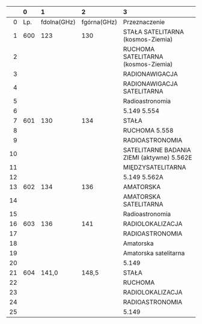 |    | 0   | 1           | 2           | 3                                          |
|---:|:----|:------------|:------------|:-------------------------------------------|
|  0 | Lp. | fdolna(GHz) | fgórna(GHz) | Przeznaczenie                              |
|  1 | 600 | 123         | 130         | STAŁA SATELITARNA (kosmos-Ziemia)          |
|  2 |     |             |             | RUCHOMA SATELITARNA (kosmos-Ziemia)        |
|  3 |     |             |             | RADIONAWIGACJA                             |
|  4 |     |             |             | RADIONAWIGACJA SATELITARNA                 |
|  5 |     |             |             | Radioastronomia                            |
|  6 |     |             |             | 5.149 5.554                                |
|  7 | 601 | 130         | 134         | STAŁA                                      |
|  8 |     |             |             | RUCHOMA 5.558                              |
|  9 |     |             |             | RADIOASTRONOMIA                            |
| 10 |     |             |             | SATELITARNE BADANIA ZIEMI (aktywne) 5.562E |
| 11 |     |             |             | MIĘDZYSATELITARNA                          |
| 12 |     |             |             | 5.149 5.562A                               |
| 13 | 602 | 134         | 136         | AMATORSKA                                  |
| 14 |     |             |             | AMATORSKA SATELITARNA                      |
| 15 |     |             |             | Radioastronomia                            |
| 16 | 603 | 136         | 141         | RADIOLOKALIZACJA                           |
| 17 |     |             |             | RADIOASTRONOMIA                            |
| 18 |     |             |             | Amatorska                                  |
| 19 |     |             |             | Amatorska satelitarna                      |
| 20 |     |             |             | 5.149                                      |
| 21 | 604 | 141,0       | 148,5       | STAŁA                                      |
| 22 |     |             |             | RUCHOMA                                    |
| 23 |     |             |             | RADIOLOKALIZACJA                           |
| 24 |     |             |             | RADIOASTRONOMIA                            |
| 25 |     |             |             | 5.149                                      |